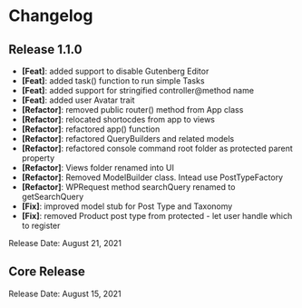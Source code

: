 # Changelog

## Release 1.1.0

* **[Feat]**: added support to disable Gutenberg Editor
* **[Feat]**: added task() function to run simple Tasks
* **[Feat]**: added support for stringified controller@method name 
* **[Feat]**: added user Avatar trait
* **[Refactor]**: removed public router() method from App class
* **[Refactor]**: relocated shortocdes from app to views
* **[Refactor]**: refactored app() function
* **[Refactor]**: refactored QueryBuilders and related models
* **[Refactor]**: refactored console command root folder as protected parent property
* **[Refactor]**: Views folder renamed into UI
* **[Refactor]**: Removed ModelBuilder class. Intead use PostTypeFactory
* **[Refactor]**: WPRequest method searchQuery renamed to getSearchQuery
* **[Fix]**: improved model stub for Post Type and Taxonomy
* **[Fix]**: removed Product post type from protected - let user handle which to register

Release Date: August 21, 2021

## Core Release

Release Date: August 15, 2021
